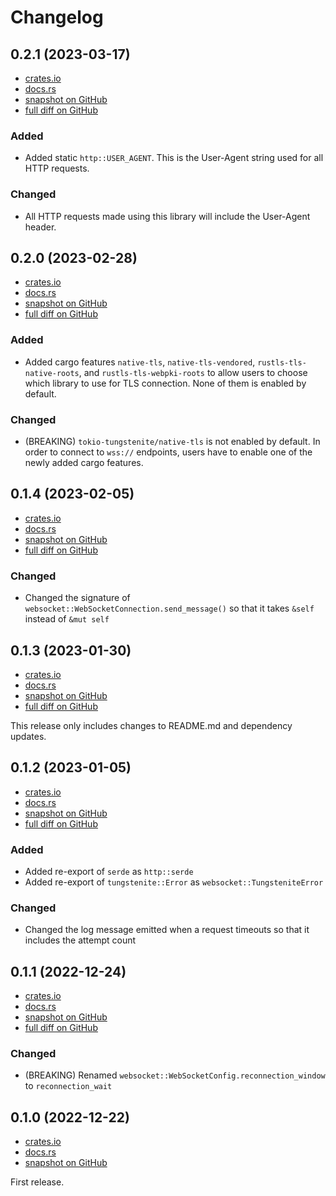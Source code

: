 # Changelog

## 0.2.1 (2023-03-17)
- [crates.io](https://crates.io/crates/generic-api-client/0.2.1)
- [docs.rs](https://docs.rs/generic-api-client/0.2.1)
- [snapshot on GitHub](https://github.com/negi-grass/crypto-botters/tree/9a2e1ac25587c3981e4348538ba99f3ed93b9817/generic-api-client)
- [full diff on GitHub](https://github.com/negi-grass/crypto-botters/compare/c8019150ed2c0971a50b6c5f0f5fdf2aca254550...9a2e1ac25587c3981e4348538ba99f3ed93b9817)


### Added
- Added static `http::USER_AGENT`. This is the User-Agent string used for all HTTP requests.

### Changed
- All HTTP requests made using this library will include the User-Agent header.

## 0.2.0 (2023-02-28)
- [crates.io](https://crates.io/crates/generic-api-client/0.2.0)
- [docs.rs](https://docs.rs/generic-api-client/0.2.0)
- [snapshot on GitHub](https://github.com/negi-grass/crypto-botters/tree/c8019150ed2c0971a50b6c5f0f5fdf2aca254550/generic-api-client)
- [full diff on GitHub](https://github.com/negi-grass/crypto-botters/compare/e39e98f5b52cb306ef4a97f0b2675bf48aae8990...c8019150ed2c0971a50b6c5f0f5fdf2aca254550)

### Added
- Added cargo features `native-tls`, `native-tls-vendored`, `rustls-tls-native-roots`, and `rustls-tls-webpki-roots`
to allow users to choose which library to use for TLS connection. None of them is enabled by default.

### Changed
- (BREAKING) `tokio-tungstenite/native-tls` is not enabled by default. In order to connect to `wss://` endpoints,
users have to enable one of the newly added cargo features.

## 0.1.4 (2023-02-05)
- [crates.io](https://crates.io/crates/generic-api-client/0.1.4)
- [docs.rs](https://docs.rs/generic-api-client/0.1.4)
- [snapshot on GitHub](https://github.com/negi-grass/crypto-botters/tree/e39e98f5b52cb306ef4a97f0b2675bf48aae8990/generic-api-client)
- [full diff on GitHub](https://github.com/negi-grass/crypto-botters/compare/980b9f4fe8f6fa128ad1a00bad1e0778b00f9ac4...e39e98f5b52cb306ef4a97f0b2675bf48aae8990)

### Changed
- Changed the signature of `websocket::WebSocketConnection.send_message()` so that it takes `&self` instead of `&mut self`

## 0.1.3 (2023-01-30)
- [crates.io](https://crates.io/crates/generic-api-client/0.1.3)
- [docs.rs](https://docs.rs/generic-api-client/0.1.3)
- [snapshot on GitHub](https://github.com/negi-grass/crypto-botters/tree/980b9f4fe8f6fa128ad1a00bad1e0778b00f9ac4/generic-api-client)
- [full diff on GitHub](https://github.com/negi-grass/crypto-botters/compare/71da3426a58beb064fb1553e8241f8a6e9b25849...980b9f4fe8f6fa128ad1a00bad1e0778b00f9ac4)

This release only includes changes to README.md and dependency updates.

## 0.1.2 (2023-01-05)
- [crates.io](https://crates.io/crates/generic-api-client/0.1.2)
- [docs.rs](https://docs.rs/generic-api-client/0.1.2)
- [snapshot on GitHub](https://github.com/negi-grass/crypto-botters/tree/71da3426a58beb064fb1553e8241f8a6e9b25849/generic-api-client)
- [full diff on GitHub](https://github.com/negi-grass/crypto-botters/compare/5f627177743aa7a48e41aca67989a816710f7856...71da3426a58beb064fb1553e8241f8a6e9b25849)

### Added
- Added re-export of `serde` as `http::serde`
- Added re-export of `tungstenite::Error` as `websocket::TungsteniteError`

### Changed
- Changed the log message emitted when a request timeouts so that it includes the attempt count

## 0.1.1 (2022-12-24)
- [crates.io](https://crates.io/crates/generic-api-client/0.1.1)
- [docs.rs](https://docs.rs/generic-api-client/0.1.1)
- [snapshot on GitHub](https://github.com/negi-grass/crypto-botters/tree/5f627177743aa7a48e41aca67989a816710f7856/generic-api-client)
- [full diff on GitHub](https://github.com/negi-grass/crypto-botters/compare/20f55729109377702a2ec3340a5783773101d099...5f627177743aa7a48e41aca67989a816710f7856)

### Changed
- (BREAKING) Renamed `websocket::WebSocketConfig.reconnection_window` to `reconnection_wait`

## 0.1.0 (2022-12-22)
- [crates.io](https://crates.io/crates/generic-api-client/0.1.0)
- [docs.rs](https://docs.rs/generic-api-client/0.1.0)
- [snapshot on GitHub](https://github.com/negi-grass/crypto-botters/tree/20f55729109377702a2ec3340a5783773101d099/generic-api-client)

First release.

